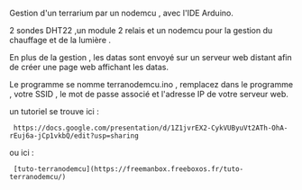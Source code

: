 Gestion d'un terrarium par un nodemcu , avec l'IDE Arduino.

2 sondes DHT22 ,un module 2 relais et un nodemcu pour la  gestion du chauffage et de la lumière .

En plus de la gestion , les datas sont envoyé sur un serveur web distant afin de créer une page web affichant les datas.

Le programme se nomme terranodemcu.ino , remplacez dans le programme , votre SSID , le mot de passe associé et l'adresse IP de votre serveur web.

un tutoriel se trouve ici :

     https://docs.google.com/presentation/d/1Z1jvrEX2-CykVUByuVt2ATh-OhA-rEuj6a-jCp1vkbQ/edit?usp=sharing
     
ou ici :

     [tuto-terranodemcu](https://freemanbox.freeboxos.fr/tuto-terranodemcu/)
     
